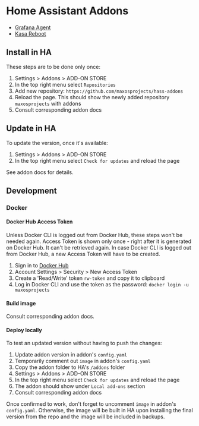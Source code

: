 # Home Assistant Addons

- [Grafana Agent](./grafana-agent/DOCS.md)
- [Kasa Reboot](./kasa-reboot/DOCS.md)

## Install in HA

These steps are to be done only once:
1. Settings > Addons > ADD-ON STORE
2. In the top right menu select `Repositories`
3. Add new repository: `https://github.com/maxosprojects/hass-addons`
4. Reload the page. This should show the newly added repository `maxosprojects` with addons
5. Consult corresponding addon docs

## Update in HA

To update the version, once it's available:
1. Settings > Addons > ADD-ON STORE
2. In the top right menu select `Check for updates` and reload the page

See addon docs for details.

## Development

### Docker

#### Docker Hub Access Token

Unless Docker CLI is logged out from Docker Hub, these steps won't be needed again.
Access Token is shown only once - right after it is generated on Docker Hub. It can't be retrieved again.
In case Docker CLI is logged out from Docker Hub, a new Access Token will have to be created.

1. Sign in to [Docker Hub](https://hub.docker.com)
2. Account Settings > Security > New Access Token
3. Create a 'Read/Write' token `rw-token` and copy it to clipboard
4. Log in Docker CLI and use the token as the password: `docker login -u maxosprojects`

#### Build image

Consult corresponding addon docs.

#### Deploy locally

To test an updated version without having to push the changes:
1. Update addon version in addon's `config.yaml`
2. Temporarily comment out `image` in addon's `config.yaml`
3. Copy the addon folder to HA's `/addons` folder
4. Settings > Addons > ADD-ON STORE
5. In the top right menu select `Check for updates` and reload the page
6. The addon should show under `Local add-ons` section
7. Consult corresponding addon docs

Once confirmed to work, don't forget to uncomment `image` in addon's `config.yaml`.
Otherwise, the image will be built in HA upon installing the final version from the repo and the image will
be included in backups.

